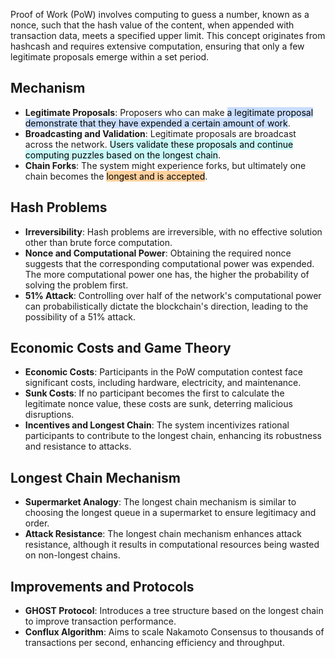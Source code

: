 Proof of Work (PoW) involves computing to guess a number, known as a nonce, such that the hash value of the content, when appended with transaction data, meets a specified upper limit. This concept originates from hashcash and requires extensive computation, ensuring that only a few legitimate proposals emerge within a set period.

## Mechanism
- **Legitimate Proposals**: Proposers who can make <mark style="background: #ADCCFFA6;">a legitimate proposal demonstrate that they have expended a certain amount of work</mark>.
- **Broadcasting and Validation**: Legitimate proposals are broadcast across the network. <mark style="background: #ABF7F7A6;">Users validate these proposals and continue computing puzzles based on the longest chain</mark>.
- **Chain Forks**: The system might experience forks, but ultimately one chain becomes the <mark style="background: #FFB86CA6;">longest and is accepted</mark>.

## Hash Problems
- **Irreversibility**: Hash problems are irreversible, with no effective solution other than brute force computation.
- **Nonce and Computational Power**: Obtaining the required nonce suggests that the corresponding computational power was expended. The more computational power one has, the higher the probability of solving the problem first.
- **51% Attack**: Controlling over half of the network's computational power can probabilistically dictate the blockchain's direction, leading to the possibility of a 51% attack.

## Economic Costs and Game Theory
- **Economic Costs**: Participants in the PoW computation contest face significant costs, including hardware, electricity, and maintenance.
- **Sunk Costs**: If no participant becomes the first to calculate the legitimate nonce value, these costs are sunk, deterring malicious disruptions.
- **Incentives and Longest Chain**: The system incentivizes rational participants to contribute to the longest chain, enhancing its robustness and resistance to attacks.

## Longest Chain Mechanism
- **Supermarket Analogy**: The longest chain mechanism is similar to choosing the longest queue in a supermarket to ensure legitimacy and order.
- **Attack Resistance**: The longest chain mechanism enhances attack resistance, although it results in computational resources being wasted on non-longest chains.

## Improvements and Protocols
- **GHOST Protocol**: Introduces a tree structure based on the longest chain to improve transaction performance.
- **Conflux Algorithm**: Aims to scale Nakamoto Consensus to thousands of transactions per second, enhancing efficiency and throughput.
